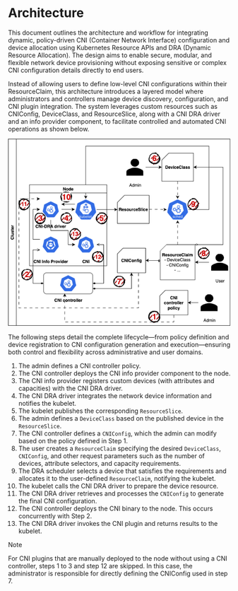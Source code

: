 # Architecture

This document outlines the architecture and workflow for integrating dynamic, policy-driven CNI (Container Network Interface) configuration and device allocation using Kubernetes Resource APIs and DRA (Dynamic Resource Allocation). The design aims to enable secure, modular, and flexible network device provisioning without exposing sensitive or complex CNI configuration details directly to end users.

Instead of allowing users to define low-level CNI configurations within their ResourceClaim, this architecture introduces a layered model where administrators and controllers manage device discovery, configuration, and CNI plugin integration. The system leverages custom resources such as CNIConfig, DeviceClass, and ResourceSlice, along with a CNI DRA driver and an info provider component, to facilitate controlled and automated CNI operations as shown below.

![](./images/cni-dra-driver.png)

The following steps detail the complete lifecycle—from policy definition and device registration to CNI configuration generation and execution—ensuring both control and flexibility across administrative and user domains.

1. The admin defines a CNI controller policy.  
2. The CNI controller deploys the CNI info provider component to the node.  
3. The CNI info provider registers custom devices (with attributes and capacities) with the CNI DRA driver.  
4. The CNI DRA driver integrates the network device information and notifies the kubelet.  
5. The kubelet publishes the corresponding `ResourceSlice`.  
6. The admin defines a `DeviceClass` based on the published device in the `ResourceSlice`.  
7. The CNI controller defines a `CNIConfig`, which the admin can modify based on the policy defined in Step 1.  
8. The user creates a `ResourceClaim` specifying the desired `DeviceClass`, `CNIConfig`, and other request parameters such as the number of devices, attribute selectors, and capacity requirements.  
9. The DRA scheduler selects a device that satisfies the requirements and allocates it to the user-defined `ResourceClaim`, notifying the kubelet.  
10. The kubelet calls the CNI DRA driver to prepare the device resource.  
11. The CNI DRA driver retrieves and processes the `CNIConfig` to generate the final CNI configuration.  
12. The CNI controller deploys the CNI binary to the node. This occurs concurrently with Step 2.  
13. The CNI DRA driver invokes the CNI plugin and returns results to the kubelet.

> [!NOTE]
> For CNI plugins that are manually deployed to the node without using a CNI controller, steps 1 to 3 and step 12 are skipped.
> In this case, the administrator is responsible for directly defining the CNIConfig used in step 7.

